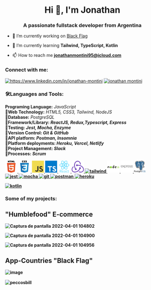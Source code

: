 <h1 align="center">Hi 👋, I'm Jonathan</h1>
<h3 align="center">A passionate fullstack developer from Argentina</h3>

- 🔭 I’m currently working on [Black Flag](https://black-flag.vercel.app/)

- 🌱 I’m currently learning **Tailwind, TypeScript, Kotlin**

- 📫 How to reach me **jonathanmontini95@icloud.com**

<h3 align="left">Connect with me:</h3>
<p align="left">
<a href="https://www.linkedin.com/in/jonathan-montini" target="blank"><img align="center" src="https://raw.githubusercontent.com/rahuldkjain/github-profile-readme-generator/master/src/images/icons/Social/linked-in-alt.svg" alt="https://www.linkedin.com/in/jonathan-montini" height="30" width="40" /></a>
<a href="https://fb.com/jonathan.montini.1" target="blank"><img align="center" src="https://raw.githubusercontent.com/rahuldkjain/github-profile-readme-generator/master/src/images/icons/Social/facebook.svg" alt="jonathan montini" height="30" width="40" /></a>
</p>

<h3 align="left">🛠️Languages and Tools:</h3>
<p>
  <b>Programing Language:</b> <i>JavaScript</i><br>
  <b>🔸Web Technology:</b> <i>HTML5, CSS3, Tailwind, NodeJS</i><br>
  <b>🔸Database:</b> <i>PostgreSQL</i><br>
  <b>🔸Framework/Library:<b/> <i>ReactJS, Redux,Typescript, Express</i><br>
  <b>🔸Testing:</b> <i>Jest, Mocha, Enzyme</i><br>
  <b>🔸Version Control:</b> <i>Git & GitHub</i><br>
  <b>🔸API platform:</b> <i>Postman, Insomnia</i><br>
  <b>🔸Platform deployments:</b> <i>Heroku, Vercel, Netlify</i><br>
  <b>🔸Project Management:</b> <i>Slack</i><br>
  <b>🔸Processes:</b> <i>Scrum</i><br> 
</p>
<p align="left"> <a href="https://www.w3.org/html/" target="_blank" rel="noreferrer"> <img src="https://raw.githubusercontent.com/devicons/devicon/master/icons/html5/html5-original-wordmark.svg" alt="html5" width="40" height="40"/> </a> <a href="https://www.w3schools.com/css/" target="_blank" rel="noreferrer"> <img src="https://raw.githubusercontent.com/devicons/devicon/master/icons/css3/css3-original-wordmark.svg" alt="css3" width="40" height="40"/> </a> <a href="https://developer.mozilla.org/en-US/docs/Web/JavaScript" target="_blank" rel="noreferrer"> <img src="https://raw.githubusercontent.com/devicons/devicon/master/icons/javascript/javascript-original.svg" alt="javascript" width="40" height="40"/> </a> <a href="https://www.typescriptlang.org/" target="_blank" rel="noreferrer"> <img src="https://raw.githubusercontent.com/devicons/devicon/master/icons/typescript/typescript-original.svg" alt="typescript" width="40" height="40"/> </a> <a href="https://reactjs.org/" target="_blank" rel="noreferrer"> <img src="https://raw.githubusercontent.com/devicons/devicon/master/icons/react/react-original-wordmark.svg" alt="react" width="40" height="40"/> </a> <a href="https://redux.js.org" target="_blank" rel="noreferrer"> <img src="https://raw.githubusercontent.com/devicons/devicon/master/icons/redux/redux-original.svg" alt="redux" width="40" height="40"/> </a>  <a href="https://tailwindcss.com/" target="_blank" rel="noreferrer"> <img src="https://www.vectorlogo.zone/logos/tailwindcss/tailwindcss-icon.svg" alt="tailwind" width="40" height="40"/> </a> <a href="https://nodejs.org" target="_blank" rel="noreferrer"> <img src="https://raw.githubusercontent.com/devicons/devicon/master/icons/nodejs/nodejs-original-wordmark.svg" alt="nodejs" width="40" height="40"/> </a> <a href="https://expressjs.com" target="_blank" rel="noreferrer"> <img src="https://raw.githubusercontent.com/devicons/devicon/master/icons/express/express-original-wordmark.svg" alt="express" width="40" height="40"/> </a> <a href="https://www.postgresql.org" target="_blank" rel="noreferrer"> <img src="https://raw.githubusercontent.com/devicons/devicon/master/icons/postgresql/postgresql-original-wordmark.svg" alt="postgresql" width="40" height="40"/> </a> <a href="https://jestjs.io" target="_blank" rel="noreferrer"> <img src="https://www.vectorlogo.zone/logos/jestjsio/jestjsio-icon.svg" alt="jest" width="40" height="40"/> </a> <a href="https://mochajs.org" target="_blank" rel="noreferrer"> <img src="https://www.vectorlogo.zone/logos/mochajs/mochajs-icon.svg" alt="mocha" width="40" height="40"/> </a>  <a href="https://git-scm.com/" target="_blank" rel="noreferrer"> <img src="https://www.vectorlogo.zone/logos/git-scm/git-scm-icon.svg" alt="git" width="40" height="40"/> </a> <a href="https://postman.com" target="_blank" rel="noreferrer"> <img src="https://www.vectorlogo.zone/logos/getpostman/getpostman-icon.svg" alt="postman" width="40" height="40"/> </a> <a href="https://heroku.com" target="_blank" rel="noreferrer"> <img src="https://www.vectorlogo.zone/logos/heroku/heroku-icon.svg" alt="heroku" width="40" height="40"/> </a> </p><p align="left"> <a href="https://kotlinlang.org" target="_blank" rel="noreferrer"> <img src="https://www.vectorlogo.zone/logos/kotlinlang/kotlinlang-icon.svg" alt="kotlin" width="40" height="40"/> </a> </p>

<h3 align="left">Some of my projects:</h3>

<h2 align="left">"Humblefood" E-commerce</h4>

![Captura de pantalla 2022-04-01 104802](https://user-images.githubusercontent.com/91910994/161277109-e41a2f86-b8f4-4f9f-a49a-50aca23c5fbc.png)

![Captura de pantalla 2022-04-01 104900](https://user-images.githubusercontent.com/91910994/161277185-75f046a6-ba02-47a0-9683-6451f14a6247.png)

![Captura de pantalla 2022-04-01 104956](https://user-images.githubusercontent.com/91910994/161277740-0269ce52-2132-438f-b843-ffe81c14a826.png)


<h2 align="left">App-Countries "Black Flag"</h4>

![image](https://user-images.githubusercontent.com/91910994/154999642-662b82fc-331e-435d-9e8a-645fd5974648.png)

<p><img align="center" src="https://github-readme-stats.vercel.app/api/top-langs?username=peccosbill&show_icons=true&locale=en&layout=compact" alt="peccosbill" /></p>
